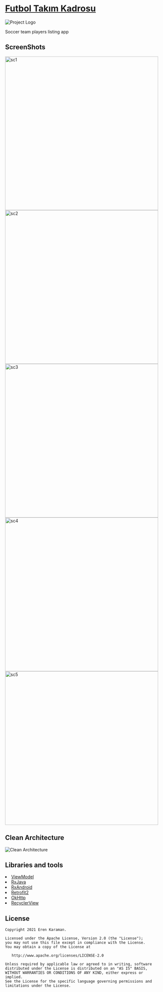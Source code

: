 # [Futbol Takım Kadrosu](https://github.com/erenkaraman/HR190013erenkaraman)

![Project Logo](https://github.com/erenkaraman/HR190013erenkaraman/blob/main/app/src/main/res/drawable/logo.png)

Soccer team players listing app

<h2 id="SS">ScreenShots</h2> 
  <p>
    <img height="500" src="https://github.com/erenkaraman/HR190013erenkaraman/blob/main/images/Screens/sc1.jpeg" alt="sc1">
    <img height="500" src="https://github.com/erenkaraman/HR190013erenkaraman/blob/main/images/Screens/sc2.jpeg" alt="sc2">
    <img height="500" src="https://github.com/erenkaraman/HR190013erenkaraman/blob/main/images/Screens/sc3.jpeg" alt="sc3">
    <img height="500" src="https://github.com/erenkaraman/HR190013erenkaraman/blob/main/images/Screens/sc4.jpeg" alt="sc4">
    <img height="500" src="https://github.com/erenkaraman/HR190013erenkaraman/blob/main/images/Screens/sc5.jpeg" alt="sc5">
  </p>
  
 ## Clean Architecture
![Clean Architecture](https://github.com/erenkaraman/HR190013erenkaraman/blob/main/images/mimari.png)


## Libraries and tools
  <li><a href="https://developer.android.com/topic/libraries/architecture/viewmodel">ViewModel</a></li>
  <li><a href="https://github.com/ReactiveX/RxJava">RxJava</a></li>
  <li><a href="https://github.com/ReactiveX/RxAndroid">RxAndroid</a></li>
  <li><a href="https://square.github.io/retrofit/">Retrofit2</a></li>
  <li><a href="https://github.com/square/okhttp">OkHttp</a></li>
  <li><a href="https://developer.android.com/guide/topics/ui/layout/recyclerview">RecyclerView</a></li>
  

License
--------
    Copyright 2021 Eren Karaman.

    Licensed under the Apache License, Version 2.0 (the "License");
    you may not use this file except in compliance with the License.
    You may obtain a copy of the License at

       http://www.apache.org/licenses/LICENSE-2.0

    Unless required by applicable law or agreed to in writing, software
    distributed under the License is distributed on an "AS IS" BASIS,
    WITHOUT WARRANTIES OR CONDITIONS OF ANY KIND, either express or implied.
    See the License for the specific language governing permissions and
    limitations under the License.
